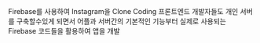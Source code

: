 
Firebase를 사용하여 Instagram을 Clone Coding
프론트엔드 개발자들도 개인 서버를 구축할수있게 되면서 어플과 서버간의 기본적인 기능부터 실제로 사용되는 Firebase 코드들을 활용하여 앱을 개발
